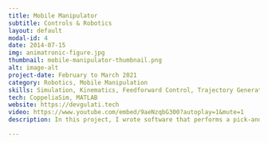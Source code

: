 ```yaml
---
title: Mobile Manipulator
subtitle: Controls & Robotics
layout: default
modal-id: 4
date: 2014-07-15
img: animatronic-figure.jpg
thumbnail: mobile-manipulator-thumbnail.png
alt: image-alt
project-date: February to March 2021
category: Robotics, Mobile Manipulation
skills: Simulation, Kinematics, Feedforward Control, Trajectory Generation
tech: CoppeliaSim, MATLAB
website: https://devgulati.tech
video: https://www.youtube.com/embed/9aeNzqbG300?autoplay=1&mute=1
description: In this project, I wrote software that performs a pick-and-place operation on a wheeled mobile robot. Achieving this task required successfully implementing three functions - TrajectoryGenerator, which generates a desired point-to-point trajectory for the end-effector of the robot; NextState, which updates the configuration of the robot, including its chassis configuration, joint configuration, and wheels configuration; and FeedbackControl, which calculates a control law and returns the commanded wheel and arm joint speeds. All three functions are combined in a wrapper script that iterates over all the desired trajectories from TrajectoryGenerator, finding the corresponding controls needed to reach the desired configuration using FeedbackControl and updating the configuration of the robot using NextState. This project was completed as part of a final project for a graduate robotics class (MAE 204 at UCSD). 

---
```


